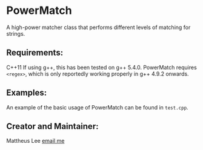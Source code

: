 # PowerMatch
A high-power matcher class that performs different levels of matching for strings.

## Requirements:
C++11
If using g++, this has been tested on g++ 5.4.0. PowerMatch requires `<regex>`, which is only reportedly working properly in g++ 4.9.2 onwards.

## Examples:
An example of the basic usage of PowerMatch can be found in `test.cpp`.

## Creator and Maintainer:
Mattheus Lee [email me](mailto:mattheuslee@gmail.com)
